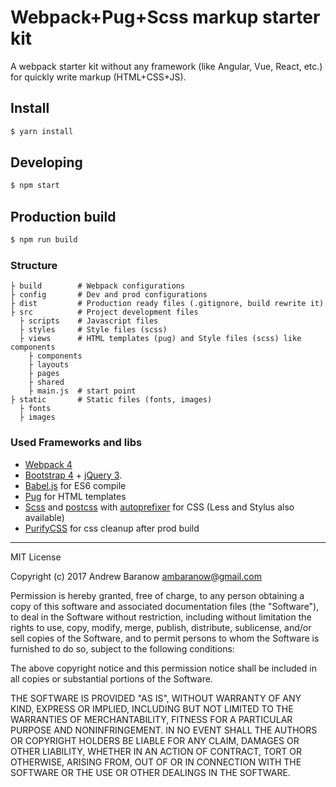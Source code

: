 # Webpack+Pug+Scss markup starter kit

A webpack starter kit without any framework (like Angular, Vue, React, etc.) for quickly write markup (HTML+CSS+JS).

## Install

```bash
$ yarn install
```

## Developing

```bash
$ npm start
```

## Production build

```bash
$ npm run build
```

### Structure

```
├ build        # Webpack configurations
├ config       # Dev and prod configurations
├ dist         # Production ready files (.gitignore, build rewrite it)
├ src          # Project development files
  ├ scripts    # Javascript files
  ├ styles     # Style files (scss)
  ├ views      # HTML templates (pug) and Style files (scss) like components
    ├ components
    ├ layouts
    ├ pages
    ├ shared
    ├ main.js  # start point
├ static       # Static files (fonts, images)
  ├ fonts
  ├ images
```

### Used Frameworks and libs

* [Webpack 4](https://webpack.js.org/)
* [Bootstrap 4](https://getbootstrap.com/) + [jQuery 3](https://jquery.com/).
* [Babel.js](https://babeljs.io/) for ES6 compile
* [Pug](https://pugjs.org/) for HTML templates
* [Scss](http://sass-lang.com/) and [postcss](https://github.com/postcss/postcss) with [autoprefixer](https://github.com/postcss/autoprefixer) for CSS (Less and Stylus also available)
* [PurifyCSS](https://github.com/purifycss/purifycss) for css cleanup after prod build


-----

MIT License

Copyright (c) 2017 Andrew Baranow <ambaranow@gmail.com>

Permission is hereby granted, free of charge, to any person obtaining a copy
of this software and associated documentation files (the "Software"), to deal
in the Software without restriction, including without limitation the rights
to use, copy, modify, merge, publish, distribute, sublicense, and/or sell
copies of the Software, and to permit persons to whom the Software is
furnished to do so, subject to the following conditions:

The above copyright notice and this permission notice shall be included in all
copies or substantial portions of the Software.

THE SOFTWARE IS PROVIDED "AS IS", WITHOUT WARRANTY OF ANY KIND, EXPRESS OR
IMPLIED, INCLUDING BUT NOT LIMITED TO THE WARRANTIES OF MERCHANTABILITY,
FITNESS FOR A PARTICULAR PURPOSE AND NONINFRINGEMENT. IN NO EVENT SHALL THE
AUTHORS OR COPYRIGHT HOLDERS BE LIABLE FOR ANY CLAIM, DAMAGES OR OTHER
LIABILITY, WHETHER IN AN ACTION OF CONTRACT, TORT OR OTHERWISE, ARISING FROM,
OUT OF OR IN CONNECTION WITH THE SOFTWARE OR THE USE OR OTHER DEALINGS IN THE
SOFTWARE.
